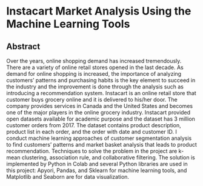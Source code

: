 # Instacart Market Analysis Using the Machine Learning Tools
## Abstract
Over the years, online shopping demand has increased tremendously. There are a variety of online retail stores opened in the last decade. As demand for online shopping is increased, the importance of analyzing customers’ patterns and purchasing habits is the key element to succeed in the industry and the improvement is done through the analysis such as introducing a recommendation system. Instacart is an online retail store that customer buys grocery online and it is delivered to his/her door. The company provides services in Canada and the United States and becomes one of the major players in the online grocery industry. Instacart provided open datasets available for academic purpose and the dataset has 3 million customer orders from 2017. The dataset contains product description, product list in each order, and the order with date and customer ID. I conduct machine learning approaches of customer segmentation analysis to find customers’ patterns and market basket analysis that leads to product recommendation. 
Techniques to solve the problem in the project are k-mean clustering, association rule, and collaborative filtering. The solution is implemented by Python in Colab and several Python libraries are used in this project: Apyori, Pandas, and Sklearn for machine learning tools, and Matplotlib and Seaborn are for data visualization.
